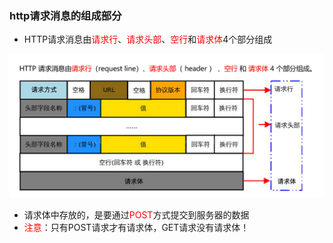 ### http请求消息的组成部分
- HTTP请求消息由<font color="Red">请求行</font>、<font color="Red">请求头部</font>、<font color="Red">空行</font>和<font color="Red">请求体</font>4个部分组成

![这是图片](./request.png "Magic Gardens")


- 请求体中存放的，是要通过<font color="Red">POST</font>方式提交到服务器的数据
- <font color='red'>注意</font>：只有POST请求才有请求体，GET请求没有请求体！